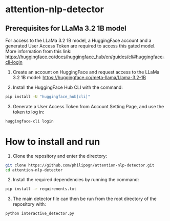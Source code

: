 # attention-nlp-detector

## Prerequisites for LLaMa 3.2 1B model
For access to the LLaMa 3.2 1B model, a HuggingFace account and a generated User Access Token are required to access this gated model.
More information from this link: https://huggingface.co/docs/huggingface_hub/en/guides/cli#huggingface-cli-login

1. Create an account on HuggingFace and request access to the LLaMa 3.2 1B model:
https://huggingface.co/meta-llama/Llama-3.2-1B

2. Install the HuggingFace Hub CLI with the command:
```sh
pip install -U "huggingface_hub[cli]"
```

3. Generate a User Access Token from Account Setting Page, and use the token to log in:
```sh
huggingface-cli login
```

# How to install and run
1. Clone the repository and enter the directory:
```sh
git clone https://github.com/philipogn/attention-nlp-detector.git
cd attention-nlp-detector
```
2. Install the required dependencies by running the command:
```sh
pip install -r requirements.txt
```
3. The main detector file can then be run from the root directory of the repository with:
```sh
python interactive_detector.py
```

